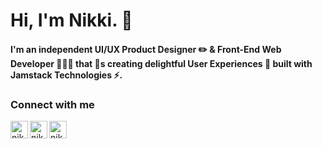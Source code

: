 # Hi, I'm Nikki. 👋
#### I'm an independent UI/UX Product Designer ✏️ & Front-End Web Developer 👩🏻‍💻 that 💖s creating delightful User Experiences 🤗 built with Jamstack Technologies ⚡.


### Connect with me
[<img align="left" alt="nikkipantony Twitter profile" width="28px" height="28px" src="https://cdn.jsdelivr.net/npm/simple-icons@v3/icons/twitter.svg" />](https://www.twitter.com/nikkipantony)

[<img align="left" alt="nikkipantony Instagram profile" width="28px" height="28px" src="https://cdn.jsdelivr.net/npm/simple-icons@v3/icons/instagram.svg" />](https://www.instagram.com/nikkipantony)

[<img align="left" alt="nikkipantony LinkedIn profile" width="28px" height="28px" src="https://cdn.jsdelivr.net/npm/simple-icons@v3/icons/linkedin.svg" />](https://www.linkedin.com/in/nikkipantony)
